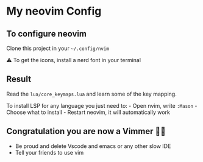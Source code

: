 # My neovim Config


## To configure neovim

Clone this project in your `~/.config/nvim`

⚠️ To get the icons, install a nerd font in your terminal

## Result
Read the `lua/core_keymaps.lua` and learn some of the key mapping.

To install LSP for any language you just need to:
    - Open nvim, write `:Mason`
    - Choose what to install
    - Restart neovim, it will automatically work
 
## Congratulation you are now a Vimmer 🎉🥳
- Be proud and delete Vscode and emacs or any other slow IDE
- Tell your friends to use vim
